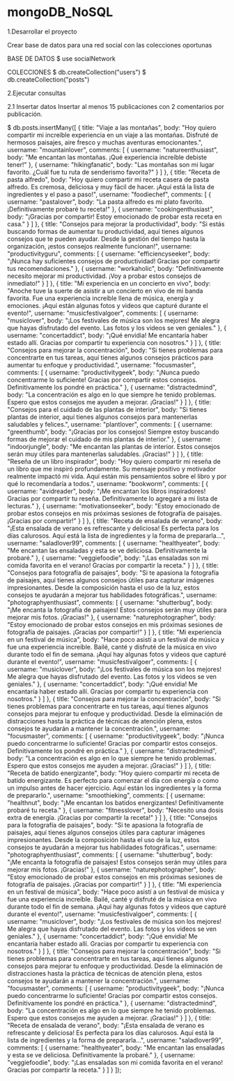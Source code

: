 # mongoDB_NoSQL
 
1.Desarrollar el proyecto

Crear base de datos para una red social con las colecciones oportunas

BASE DE DATOS
$ use socialNetwork

COLECCIONES
$ db.createCollection("users")
$ db.createCollection("posts")


2.Ejecutar consultas

2.1 Insertar datos
    Insertar al menos 15 publicaciones con 2 comentarios por publicación.

$ db.posts.insertMany([
  {
    title: "Viaje a las montañas", 
    body: "Hoy quiero compartir mi increíble experiencia en un viaje a las montañas. Disfruté de hermosos paisajes, aire fresco y muchas aventuras emocionantes.",
    username: "mountainlover",
    comments: [
      {
        username: "natureenthusiast",
        body: "Me encantan las montañas. ¡Qué experiencia increíble debiste tener!"
      },
      {
        username: "hikingfanatic",
        body: "Las montañas son mi lugar favorito. ¿Cuál fue tu ruta de senderismo favorita?"
      }
    ]
  },
  {
    title: "Receta de pasta alfredo", 
    body: "Hoy quiero compartir mi receta casera de pasta alfredo. Es cremosa, deliciosa y muy fácil de hacer. ¡Aquí está la lista de ingredientes y el paso a paso!",
    username: "foodiechef",
    comments: [
      {
        username: "pastalover",
        body: "La pasta alfredo es mi plato favorito. ¡Definitivamente probaré tu receta!"
      },
      {
        username: "cookingenthusiast",
        body: "¡Gracias por compartir! Estoy emocionado de probar esta receta en casa."
      }
    ]
  },
  {
    title: "Consejos para mejorar la productividad",
    body: "Si estás buscando formas de aumentar tu productividad, aquí tienes algunos consejos que te pueden ayudar. Desde la gestión del tiempo hasta la organización, ¡estos consejos realmente funcionan!",
    username: "productivityguru",
    comments: [
      {
        username: "efficiencyseeker",
        body: "¡Nunca hay suficientes consejos de productividad! Gracias por compartir tus recomendaciones."
      },
      {
        username: "workaholic",
        body: "Definitivamente necesito mejorar mi productividad. ¡Voy a probar estos consejos de inmediato!"
      }
    ]
  },
  {
    title: "Mi experiencia en un concierto en vivo", 
    body: "Anoche tuve la suerte de asistir a un concierto en vivo de mi banda favorita. Fue una experiencia increíble llena de música, energía y emociones. ¡Aquí están algunas fotos y videos que capturé durante el evento!",
    username: "musicfestivalgoer",
    comments: [
      {
        username: "musiclover",
        body: "¡Los festivales de música son los mejores! Me alegra que hayas disfrutado del evento. Las fotos y los videos se ven geniales."
      },
      {
        username: "concertaddict",
        body: "¡Qué envidia! Me encantaría haber estado allí. Gracias por compartir tu experiencia con nosotros."
      }
    ]
  },
  {
    title: "Consejos para mejorar la concentración", 
    body: "Si tienes problemas para concentrarte en tus tareas, aquí tienes algunos consejos prácticos para aumentar tu enfoque y productividad.",
    username: "focusmaster",
    comments: [
      {
        username: "productivitygeek",
        body: "¡Nunca puedo concentrarme lo suficiente! Gracias por compartir estos consejos. Definitivamente los pondré en práctica."
      },
      {
        username: "distractedmind",
        body: "La concentración es algo en lo que siempre he tenido problemas. Espero que estos consejos me ayuden a mejorar. ¡Gracias!"
      }
    ]
  },
  {
    title: "Consejos para el cuidado de las plantas de interior",
    body: "Si tienes plantas de interior, aquí tienes algunos consejos para mantenerlas saludables y felices.",
    username: "plantlover",
    comments: [
      {
        username: "greenthumb",
        body: "¡Gracias por los consejos! Siempre estoy buscando formas de mejorar el cuidado de mis plantas de interior."
      },
      {
        username: "indoorjungle",
        body: "Me encantan las plantas de interior. Estos consejos serán muy útiles para mantenerlas saludables. ¡Gracias!"
      }
    ]
  },
  {
    title: "Reseña de un libro inspirador", 
    body: "Hoy quiero compartir mi reseña de un libro que me inspiró profundamente. Su mensaje positivo y motivador realmente impactó mi vida. Aquí están mis pensamientos sobre el libro y por qué lo recomendaría a todos.",
    username: "bookworm",
    comments: [
      {
        username: "avidreader",
        body: "¡Me encantan los libros inspiradores! Gracias por compartir tu reseña. Definitivamente lo agregaré a mi lista de lecturas."
      },
      {
        username: "motivationseeker",
        body: "Estoy emocionado de probar estos consejos en mis próximas sesiones de fotografía de paisajes. ¡Gracias por compartir!"
      }
    ]
  },
  {
    title: "Receta de ensalada de verano", 
    body: "¡Esta ensalada de verano es refrescante y deliciosa! Es perfecta para los días calurosos. Aquí está la lista de ingredientes y la forma de prepararla...",
    username: "saladlover99",
    comments: [
      {
        username: "healthyeater",
        body: "Me encantan las ensaladas y esta se ve deliciosa. Definitivamente la probaré."
      },
      {
        username: "veggiefoodie",
        body: "¡Las ensaladas son mi comida favorita en el verano! Gracias por compartir la receta."
      }
    ]
  },
  {
    title: "Consejos para fotografía de paisajes", 
    body: "Si te apasiona la fotografía de paisajes, aquí tienes algunos consejos útiles para capturar imágenes impresionantes. Desde la composición hasta el uso de la luz, estos consejos te ayudarán a mejorar tus habilidades fotográficas.",
    username: "photographyenthusiast",
    comments: [
      {
        username: "shutterbug",
        body: "¡Me encanta la fotografía de paisajes! Estos consejos serán muy útiles para mejorar mis fotos. ¡Gracias!"
      },
      {
        username: "naturephotographer",
        body: "Estoy emocionado de probar estos consejos en mis próximas sesiones de fotografía de paisajes. ¡Gracias por compartir!"
      }
    ]
  },
  {
    title: "Mi experiencia en un festival de música", 
    body: "Hace poco asistí a un festival de música y fue una experiencia increíble. Bailé, canté y disfruté de la música en vivo durante todo el fin de semana. ¡Aquí hay algunas fotos y videos que capturé durante el evento!",
    username: "musicfestivalgoer",
    comments: [
      {
        username: "musiclover",
        body: "¡Los festivales de música son los mejores! Me alegra que hayas disfrutado del evento. Las fotos y los videos se ven geniales."
      },
      {
        username: "concertaddict",
        body: "¡Qué envidia! Me encantaría haber estado allí. Gracias por compartir tu experiencia con nosotros."
      }
    ]
  },
  {
    title: "Consejos para mejorar la concentración", 
    body: "Si tienes problemas para concentrarte en tus tareas, aquí tienes algunos consejos para mejorar tu enfoque y productividad. Desde la eliminación de distracciones hasta la práctica de técnicas de atención plena, estos consejos te ayudarán a mantener la concentración.",
    username: "focusmaster",
    comments: [
      {
        username: "productivitygeek",
        body: "¡Nunca puedo concentrarme lo suficiente! Gracias por compartir estos consejos. Definitivamente los pondré en práctica."
      },
      {
        username: "distractedmind",
        body: "La concentración es algo en lo que siempre he tenido problemas. Espero que estos consejos me ayuden a mejorar. ¡Gracias!"
      }
    ]
  },
  {
    title: "Receta de batido energizante", 
    body: "Hoy quiero compartir mi receta de batido energizante. Es perfecto para comenzar el día con energía o como un impulso antes de hacer ejercicio. Aquí están los ingredientes y la forma de prepararlo.",
    username: "smoothieking",
    comments: [
      {
        username: "healthnut",
        body: "¡Me encantan los batidos energizantes! Definitivamente probaré tu receta."
      },
      {
        username: "fitnesslover",
        body: "Necesito una dosis extra de energía. ¡Gracias por compartir la receta!"
      }
    ]
  },
  {
    title: "Consejos para la fotografía de paisajes", 
    body: "Si te apasiona la fotografía de paisajes, aquí tienes algunos consejos útiles para capturar imágenes impresionantes. Desde la composición hasta el uso de la luz, estos consejos te ayudarán a mejorar tus habilidades fotográficas.",
    username: "photographyenthusiast",
    comments: [
      {
        username: "shutterbug",
        body: "¡Me encanta la fotografía de paisajes! Estos consejos serán muy útiles para mejorar mis fotos. ¡Gracias!"
      },
      {
        username: "naturephotographer",
        body: "Estoy emocionado de probar estos consejos en mis próximas sesiones de fotografía de paisajes. ¡Gracias por compartir!"
      }
    ]
  },
  {
    title: "Mi experiencia en un festival de música", 
    body: "Hace poco asistí a un festival de música y fue una experiencia increíble. Bailé, canté y disfruté de la música en vivo durante todo el fin de semana. ¡Aquí hay algunas fotos y videos que capturé durante el evento!",
    username: "musicfestivalgoer",
    comments: [
      {
        username: "musiclover",
        body: "¡Los festivales de música son los mejores! Me alegra que hayas disfrutado del evento. Las fotos y los videos se ven geniales."
      },
      {
        username: "concertaddict",
        body: "¡Qué envidia! Me encantaría haber estado allí. Gracias por compartir tu experiencia con nosotros."
      }
    ]
  },
  {
    title: "Consejos para mejorar la concentración",
    body: "Si tienes problemas para concentrarte en tus tareas, aquí tienes algunos consejos para mejorar tu enfoque y productividad. Desde la eliminación de distracciones hasta la práctica de técnicas de atención plena, estos consejos te ayudarán a mantener la concentración.",
    username: "focusmaster",
    comments: [
      {
        username: "productivitygeek",
        body: "¡Nunca puedo concentrarme lo suficiente! Gracias por compartir estos consejos. Definitivamente los pondré en práctica."
      },
      {
        username: "distractedmind",
        body: "La concentración es algo en lo que siempre he tenido problemas. Espero que estos consejos me ayuden a mejorar. ¡Gracias!"
      }
    ]
  },
  {
    title: "Receta de ensalada de verano",
    body: "¡Esta ensalada de verano es refrescante y deliciosa! Es perfecta para los días calurosos. Aquí está la lista de ingredientes y la forma de prepararla...",
    username: "saladlover99",
    comments: [
      {
        username: "healthyeater",
        body: "Me encantan las ensaladas y esta se ve deliciosa. Definitivamente la probaré."
      },
      {
        username: "veggiefoodie",
        body: "¡Las ensaladas son mi comida favorita en el verano! Gracias por compartir la receta."
      }
    ]
  }
]);


